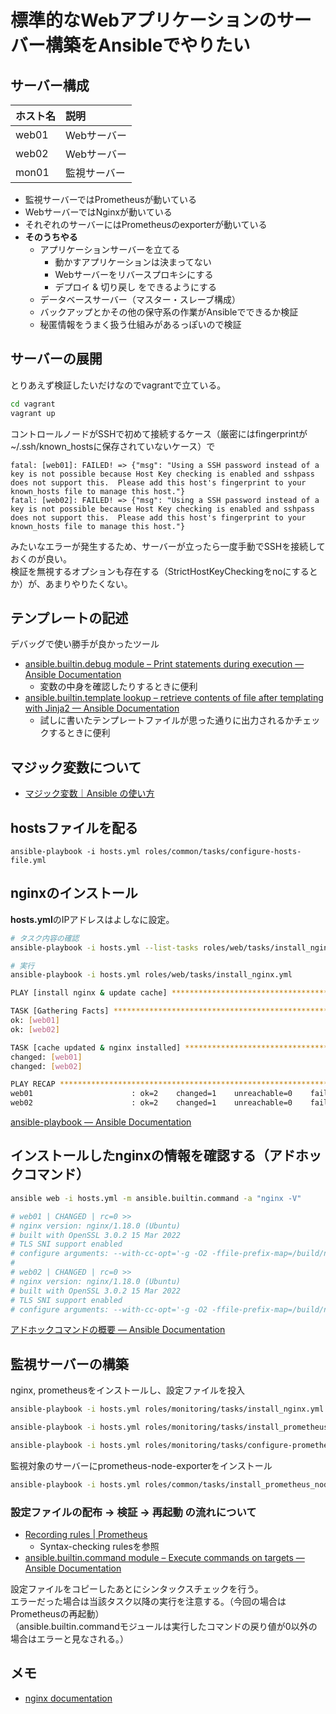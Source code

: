 # 標準的なWebアプリケーションのサーバー構築をAnsibleでやりたい

## サーバー構成

| ホスト名 | 説明         |
| :------- | :----------- |
| web01    | Webサーバー  |
| web02    | Webサーバー  |
| mon01    | 監視サーバー |

- 監視サーバーではPrometheusが動いている
- WebサーバーではNginxが動いている
- それぞれのサーバーにはPrometheusのexporterが動いている
- **そのうちやる**
  - アプリケーションサーバーを立てる
    - 動かすアプリケーションは決まってない
    - Webサーバーをリバースプロキシにする
    - デプロイ & 切り戻し をできるようにする
  - データベースサーバー（マスター・スレーブ構成）
  - バックアップとかその他の保守系の作業がAnsibleでできるか検証
  - 秘匿情報をうまく扱う仕組みがあるっぽいので検証

## サーバーの展開

とりあえず検証したいだけなのでvagrantで立ている。  

```bash
cd vagrant
vagrant up
```

コントロールノードがSSHで初めて接続するケース（厳密にはfingerprintが~/.ssh/known_hostsに保存されていないケース）で

```
fatal: [web01]: FAILED! => {"msg": "Using a SSH password instead of a key is not possible because Host Key checking is enabled and sshpass does not support this.  Please add this host's fingerprint to your known_hosts file to manage this host."}
fatal: [web02]: FAILED! => {"msg": "Using a SSH password instead of a key is not possible because Host Key checking is enabled and sshpass does not support this.  Please add this host's fingerprint to your known_hosts file to manage this host."}
```

みたいなエラーが発生するため、サーバーが立ったら一度手動でSSHを接続しておくのが良い。  
検証を無視するオプションも存在する（StrictHostKeyCheckingをnoにするとか）が、あまりやりたくない。  

## テンプレートの記述

デバッグで使い勝手が良かったツール

- [ansible.builtin.debug module – Print statements during execution — Ansible Documentation](https://docs.ansible.com/ansible/latest/collections/ansible/builtin/debug_module.html)
  - 変数の中身を確認したりするときに便利
- [ansible.builtin.template lookup – retrieve contents of file after templating with Jinja2 — Ansible Documentation](https://docs.ansible.com/ansible/latest/collections/ansible/builtin/template_lookup.html)
  - 試しに書いたテンプレートファイルが思った通りに出力されるかチェックするときに便利

## マジック変数について

- [マジック変数｜Ansible の使い方](https://zenn.dev/y_mrok/books/ansible-no-tsukaikata/viewer/chapter11)

## hostsファイルを配る

```
ansible-playbook -i hosts.yml roles/common/tasks/configure-hosts-file.yml
```

## nginxのインストール

**hosts.yml**のIPアドレスはよしなに設定。  

```bash
# タスク内容の確認
ansible-playbook -i hosts.yml --list-tasks roles/web/tasks/install_nginx.yml

# 実行
ansible-playbook -i hosts.yml roles/web/tasks/install_nginx.yml
```

```bash
PLAY [install nginx & update cache] ****************************************************************************************************************************************

TASK [Gathering Facts] *****************************************************************************************************************************************************
ok: [web01]
ok: [web02]

TASK [cache updated & nginx installed] *************************************************************************************************************************************
changed: [web01]
changed: [web02]

PLAY RECAP *****************************************************************************************************************************************************************
web01                      : ok=2    changed=1    unreachable=0    failed=0    skipped=0    rescued=0    ignored=0
web02                      : ok=2    changed=1    unreachable=0    failed=0    skipped=0    rescued=0    ignored=0
```

[ansible-playbook — Ansible Documentation](https://docs.ansible.com/ansible/latest/cli/ansible-playbook.html)

## インストールしたnginxの情報を確認する（アドホックコマンド）

```bash
ansible web -i hosts.yml -m ansible.builtin.command -a "nginx -V"

# web01 | CHANGED | rc=0 >>
# nginx version: nginx/1.18.0 (Ubuntu)
# built with OpenSSL 3.0.2 15 Mar 2022
# TLS SNI support enabled
# configure arguments: --with-cc-opt='-g -O2 -ffile-prefix-map=/build/nginx-d8gVax/nginx-1.18.0=. -flto=auto -ffat-lto-objects -flto=auto -ffat-lto-objects -fstack-protector-strong -Wformat -Werror=format-security -fPIC -Wdate-time -D_FORTIFY_SOURCE=2' --with-ld-opt='-Wl,-Bsymbolic-functions -flto=auto -ffat-lto-objects -flto=auto -Wl,-z,relro -Wl,-z,now -fPIC' --prefix=/usr/share/nginx --conf-path=/etc/nginx/nginx.conf --http-log-path=/var/log/nginx/access.log --error-log-path=/var/log/nginx/error.log --lock-path=/var/lock/nginx.lock --pid-path=/run/nginx.pid --modules-path=/usr/lib/nginx/modules --http-client-body-temp-path=/var/lib/nginx/body --http-fastcgi-temp-path=/var/lib/nginx/fastcgi --http-proxy-temp-path=/var/lib/nginx/proxy --http-scgi-temp-path=/var/lib/nginx/scgi --http-uwsgi-temp-path=/var/lib/nginx/uwsgi --with-compat --with-debug --with-pcre-jit --with-http_ssl_module --with-http_stub_status_module --with-http_realip_module --with-http_auth_request_module --with-http_v2_module --with-http_dav_module --with-http_slice_module --with-threads --add-dynamic-module=/build/nginx-d8gVax/nginx-1.18.0/debian/modules/http-geoip2 --with-http_addition_module --with-http_gunzip_module --with-http_gzip_static_module --with-http_sub_module
# 
# web02 | CHANGED | rc=0 >>
# nginx version: nginx/1.18.0 (Ubuntu)
# built with OpenSSL 3.0.2 15 Mar 2022
# TLS SNI support enabled
# configure arguments: --with-cc-opt='-g -O2 -ffile-prefix-map=/build/nginx-d8gVax/nginx-1.18.0=. -flto=auto -ffat-lto-objects -flto=auto -ffat-lto-objects -fstack-protector-strong -Wformat -Werror=format-security -fPIC -Wdate-time -D_FORTIFY_SOURCE=2' --with-ld-opt='-Wl,-Bsymbolic-functions -flto=auto -ffat-lto-objects -flto=auto -Wl,-z,relro -Wl,-z,now -fPIC' --prefix=/usr/share/nginx --conf-path=/etc/nginx/nginx.conf --http-log-path=/var/log/nginx/access.log --error-log-path=/var/log/nginx/error.log --lock-path=/var/lock/nginx.lock --pid-path=/run/nginx.pid --modules-path=/usr/lib/nginx/modules --http-client-body-temp-path=/var/lib/nginx/body --http-fastcgi-temp-path=/var/lib/nginx/fastcgi --http-proxy-temp-path=/var/lib/nginx/proxy --http-scgi-temp-path=/var/lib/nginx/scgi --http-uwsgi-temp-path=/var/lib/nginx/uwsgi --with-compat --with-debug --with-pcre-jit --with-http_ssl_module --with-http_stub_status_module --with-http_realip_module --with-http_auth_request_module --with-http_v2_module --with-http_dav_module --with-http_slice_module --with-threads --add-dynamic-module=/build/nginx-d8gVax/nginx-1.18.0/debian/modules/http-geoip2 --with-http_addition_module --with-http_gunzip_module --with-http_gzip_static_module --with-http_sub_module
```

[アドホックコマンドの概要 — Ansible Documentation](https://docs.ansible.com/ansible/2.9_ja/user_guide/intro_adhoc.html)

## 監視サーバーの構築

nginx, prometheusをインストールし、設定ファイルを投入

```bash
ansible-playbook -i hosts.yml roles/monitoring/tasks/install_nginx.yml

ansible-playbook -i hosts.yml roles/monitoring/tasks/install_prometheus.yml

ansible-playbook -i hosts.yml roles/monitoring/tasks/configure-prometheus.yml
```

監視対象のサーバーにprometheus-node-exporterをインストール

```bash
ansible-playbook -i hosts.yml roles/common/tasks/install_prometheus_node_exporter.yml
```

### 設定ファイルの配布 -> 検証 -> 再起動 の流れについて

- [Recording rules | Prometheus](https://prometheus.io/docs/prometheus/latest/configuration/recording_rules/#syntax-checking-rules)
  - Syntax-checking rulesを参照
- [ansible.builtin.command module – Execute commands on targets — Ansible Documentation](https://docs.ansible.com/ansible/latest/collections/ansible/builtin/command_module.html)

設定ファイルをコピーしたあとにシンタックスチェックを行う。  
エラーだった場合は当該タスク以降の実行を注意する。（今回の場合はPrometheusの再起動）  
（ansible.builtin.commandモジュールは実行したコマンドの戻り値が0以外の場合はエラーと見なされる。）  

## メモ

- [nginx documentation](https://nginx.org/en/docs/)
